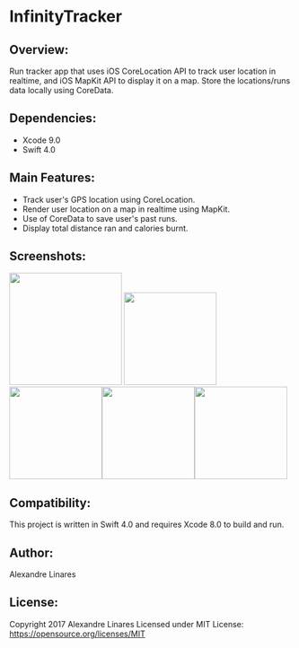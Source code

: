 # InfinityTracker

## Overview:

Run tracker app that uses iOS CoreLocation API to track user location in realtime, and iOS MapKit API to display it on a map. Store the locations/runs data locally using CoreData.

## Dependencies: 

- Xcode 9.0
- Swift 4.0

## Main Features:

- Track user's GPS location using CoreLocation.
- Render user location on a map in realtime using MapKit.
- Use of CoreData to save user's past runs.
- Display total distance ran and calories burnt.

## Screenshots:

<inline><img src="https://user-images.githubusercontent.com/29719383/29948743-9ba7c3fe-8eeb-11e7-9cc1-8da94cb87697.png" width="200">
<img src="https://user-images.githubusercontent.com/29719383/29948749-9bf38f50-8eeb-11e7-8916-fcf98b320e29.png" width="165"><img src="https://user-images.githubusercontent.com/29719383/29948746-9bed5ed2-8eeb-11e7-925b-b3d67a11acd6.png" width="165"><img src="https://user-images.githubusercontent.com/29719383/29948745-9bec6374-8eeb-11e7-9fe7-40e46887601a.png" width="165"><img src="https://user-images.githubusercontent.com/29719383/29948744-9bea638a-8eeb-11e7-9d99-2dad937f1736.png" width="165">
<inline>

## Compatibility:

This project is written in Swift 4.0 and requires Xcode 8.0 to build and run.

## Author:

Alexandre Linares

## License:

Copyright 2017 Alexandre Linares
Licensed under MIT License: 
https://opensource.org/licenses/MIT
